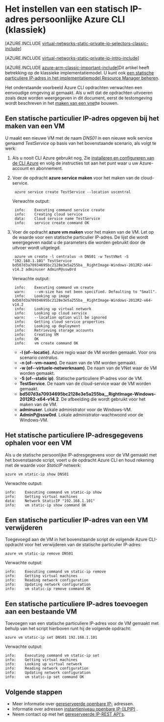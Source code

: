 <properties 
   pageTitle="Het instellen van een statische particuliere IP-adres in de klassieke modus ausing de CLI | Microsoft Azure"
   description="Wat zijn statische particuliere IP-adressen (Spanningsdips) en hoe u ze kunt beheren in de klassieke modus met behulp van de CLI"
   services="virtual-network"
   documentationCenter="na"
   authors="jimdial"
   manager="carmonm"
   editor="tysonn"
   tags="azure-service-management"
/>
<tags 
   ms.service="virtual-network"
   ms.devlang="na"
   ms.topic="article"
   ms.tgt_pltfrm="na"
   ms.workload="infrastructure-services"
   ms.date="03/15/2016"
   ms.author="jdial" />

# <a name="how-to-set-a-static-private-ip-address-classic-in-azure-cli"></a>Het instellen van een statisch IP-adres persoonlijke Azure CLI (klassiek)

[AZURE.INCLUDE [virtual-networks-static-private-ip-selectors-classic-include](../../includes/virtual-networks-static-private-ip-selectors-classic-include.md)]

[AZURE.INCLUDE [virtual-networks-static-private-ip-intro-include](../../includes/virtual-networks-static-private-ip-intro-include.md)]

[AZURE.INCLUDE [azure-arm-classic-important-include](../../includes/azure-arm-classic-important-include.md)]Dit artikel heeft betrekking op de klassieke implementatiemodel. U kunt ook [een statische particuliere IP-adres in het implementatiemodel Resource Manager beheren](virtual-networks-static-private-ip-arm-cli.md).

Het onderstaande voorbeeld Azure CLI opdrachten verwachten een eenvoudige omgeving al gemaakt. Als u wilt dat de opdrachten uitvoeren zoals deze worden weergegeven in dit document, eerst de testomgeving wordt beschreven in het [maken van een vnet](virtual-networks-create-vnet-classic-cli.md)te bouwen.

## <a name="how-to-specify-a-static-private-ip-address-when-creating-a-vm"></a>Een statische particulier IP-adres opgeven bij het maken van een VM
U maakt een nieuwe VM met de naam *DNS01* in een nieuwe wolk service genaamd *TestService* op basis van het bovenstaande scenario, als volgt te werk:

1. Als u nooit CLI Azure gebruikt nog, Zie [installeren en configureren van de CLI Azure](../xplat-cli-install.md) en volg de instructies tot aan het punt waar u uw Azure-account en abonnement.
1. Voer de opdracht **azure service maken** voor het maken van de cloud-service.

        azure service create TestService --location uscentral

    Verwachte output:

        info:    Executing command service create
        info:    Creating cloud service
        data:    Cloud service name TestService
        info:    service create command OK
    
2. Voer de opdracht **azure vm maken** voor het maken van de VM. Let op de waarde voor een statische particulier IP-adres. De lijst die wordt weergegeven nadat u de parameters die worden gebruikt door de uitvoer wordt uitgelegd.

        azure vm create -l centralus -n DNS01 -w TestVNet -S "192.168.1.101" TestService bd507d3a70934695bc2128e3e5a255ba__RightImage-Windows-2012R2-x64-v14.2 adminuser AdminP@ssw0rd

    Verwachte output:

        info:    Executing command vm create
        warn:    --vm-size has not been specified. Defaulting to "Small".
        info:    Looking up image bd507d3a70934695bc2128e3e5a255ba__RightImage-Windows-2012R2-x64-v14.2
        info:    Looking up virtual network
        info:    Looking up cloud service
        warn:    --location option will be ignored
        info:    Getting cloud service properties
        info:    Looking up deployment
        info:    Retrieving storage accounts
        info:    Creating VM
        info:    OK
        info:    vm create command OK

    - **-l (of--locatie)**. Azure regio waar de VM worden gemaakt. Voor ons scenario *centralus*.
    - **-n (of--vm-naam)**. De naam van de VM worden gemaakt.
    - **-w (of--virtuele-netwerknaam)**. De naam van de VNet waar de VM worden gemaakt. 
    - **-S (of--static ip)**. Statische particuliere IP-adres voor de VM.
    - **TestService**. De naam van de cloud-service waar de VM worden gemaakt.
    - **bd507d3a70934695bc2128e3e5a255ba__RightImage-Windows-2012R2-x64-v14.2**. De afbeelding die wordt gebruikt voor het maken van de VM.
    - **adminuser**. Lokale administrator voor de Windows-VM.
    - **AdminP@ssw0rd**. Lokale administrator-wachtwoord voor de Windows-VM.

## <a name="how-to-retrieve-static-private-ip-address-information-for-a-vm"></a>Het statische particuliere IP-adresgegevens ophalen voor een VM
Als u de statische persoonlijke IP-adresgegevens voor de VM gemaakt met het bovenstaande script, voert u de opdracht Azure CLI en houd rekening met de waarde voor *StaticIP netwerk*:

    azure vm static-ip show DNS01

Verwachte output:

    info:    Executing command vm static-ip show
    info:    Getting virtual machines
    data:    Network StaticIP "192.168.1.101"
    info:    vm static-ip show command OK

## <a name="how-to-remove-a-static-private-ip-address-from-a-vm"></a>Een statische particulier IP-adres van een VM verwijderen
Toegevoegd aan de VM in het bovenstaande script de volgende Azure CLI-opdracht voor het verwijderen van de statische particulier IP-adres:
    
    azure vm static-ip remove DNS01

Verwachte output:

    info:    Executing command vm static-ip remove
    info:    Getting virtual machines
    info:    Reading network configuration
    info:    Updating network configuration
    info:    vm static-ip remove command OK

## <a name="how-to-add-a-static-private-ip-to-an-existing-vm"></a>Een statische particuliere IP-adres toevoegen aan een bestaande VM
Toevoegen van een statische particuliere IP-adres voor de VM gemaakt met behulp van het script hierboven runt hij de volgende opdracht:

    azure vm static-ip set DNS01 192.168.1.101

Verwachte output:

    info:    Executing command vm static-ip set
    info:    Getting virtual machines
    info:    Looking up virtual network
    info:    Reading network configuration
    info:    Updating network configuration
    info:    vm static-ip set command OK

## <a name="next-steps"></a>Volgende stappen

- Meer informatie over [gereserveerde openbare IP-](virtual-networks-reserved-public-ip.md) adressen.
- Informatie over adressen [instantieniveau openbare IP-(ILPIP)](virtual-networks-instance-level-public-ip.md) .
- Neem contact op met het [gereserveerde IP-REST API's](https://msdn.microsoft.com/library/azure/dn722420.aspx).
